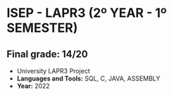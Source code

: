# ISEP - LAPR3 (2º YEAR - 1º SEMESTER)

## Final grade: 14/20

* University LAPR3 Project 
* **Languages and Tools:** SQL, C, JAVA, ASSEMBLY
* **Year:** 2022
